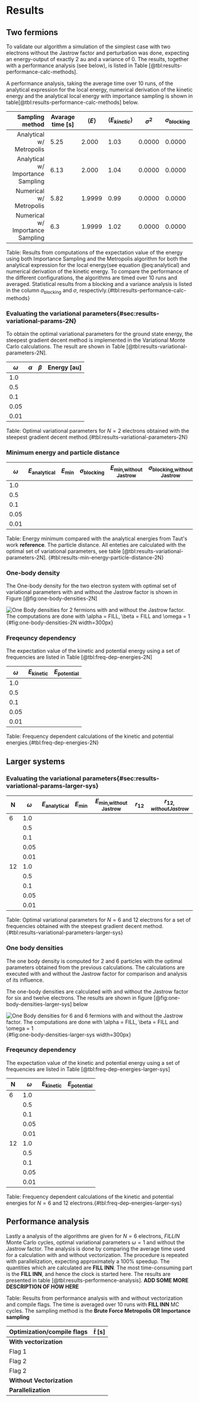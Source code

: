 # Results

## Two fermions

To validate our algorithm a simulation of the simplest case with two electrons without the Jastrow factor and perturbation was done, expecting an energy-output of exactly 2 au and a variance of 0. The results, together with a performance analysis (see below), is listed in Table [@tbl:results-performance-calc-methods]. 

A performance analysis, taking the average time over 10 runs, of the analytical expression for the local energy, numerical derivation of the kinetic energy and the analytical local energy with importance sampling is shown in table[@tbl:results-performance-calc-methods] below.


| Sampling method                   | Avarage time [s]|$\langle E \rangle$|$\langle E_{kinetic}\rangle$|$\sigma^2$|$\sigma_{\text{blocking}}$|
| ----:                             | ---             |---                |---                          |---       |---                      |
| Analytical w/ Metropolis          | 5.25            | 2.000             |1.03                         | 0.0000   | 0.0000                  |
| Analytical w/ Importance Sampling | 6.13            | 2.000             |1.04                         | 0.0000   | 0.0000                  |
| Numerical w/ Metropolis           | 5.82            | 1.9999            | 0.99                        | 0.0000   | 0.0000                  |
| Numerical w/ Importance Sampling  | 6.3             | 1.9999            | 1.02                        | 0.0000   | 0.0000                  |

Table: Results from computations of the expectation value of the energy using both Importance Sampling and the Metropolis algorithm for both the analytical expression for the local energy(see equation @eq:analytical) and numerical derivation of the kinetic energy. To compare the performance of the different configurations, the algorithms are timed over 10 runs and averaged. Statistical results from a blocking and a variance analysis is listed in the column $\sigma_\text{blocking}$ and $\sigma$, respectivly.{#tbl:results-performance-calc-methods} 


### Evaluating the variational parameters{#sec:results-variational-params-2N}

To obtain the optimal variational parameters for the ground state energy, the steepest gradient decent method is implemented in the Variational Monte Carlo calculations. The result are shown in Table [@tbl:results-variational-parameters-2N].

| $\omega$ 	| $\alpha$ 	| $\beta$ 	| Energy [au] 	|
|----------	|----------	|---------	|------------	|
| $1.0$    	|          	|         	|            	|
| $0.5$    	|          	|         	|            	|
| $0.1$    	|          	|         	|            	|
| $0.05$   	|          	|         	|            	|
| $0.01$   	|          	|         	|            	|

Table: Optimal variational parameters for $N = 2$ electrons obtained with the steepest gradient decent method.{#tbl:results-variational-parameters-2N}


### Minimum energy and particle distance

| $\omega$ 	| $E_{\text{analytical}}$ 	| $E_{\text{min}}$ 	| $\sigma_{\text{blocking}}$ 	| $E_{\text{min,without Jastrow}}$ 	| $\sigma_{\text{blocking,without Jastrow}}$ 	| $r_{12}$ 	| $r_{12, without Jastrow}$ 	|
|----------	|-------------------------	|------------------	|----------------------------	|----------------------------------	|--------------------------------------------	|----------	|----------------------------	|
| $1.0$    	|                         	|                  	|                            	|                                  	|                                            	|          	|                            	|
| $0.5$    	|                         	|                  	|                            	|                                  	|                                            	|          	|                            	|
| $0.1$    	|                         	|                  	|                            	|                                  	|                                            	|          	|                            	|
| $0.05$   	|                         	|                  	|                            	|                                  	|                                            	|          	|                            	|
| $0.01$   	|                         	|                  	|                            	|                                  	|                                            	|          	|                            	|

Table: Energy minimum compared with the analytical energies from Taut's work **reference**. The particle distance. All enteties are calculated with the optimal set of variational parameters, see table [@tbl:results-variational-parameters-2N]. {#tbl:results-min-energy-particle-distance-2N}


### One-body density

The One-body density for the two electron system with optimal set of variational parameters with and without the Jastrow factor is shown in Figure [@fig:one-body-densities-2N]

![One Body densities for 2 fermions with and without the Jastrow factor. The computations are done with $\alpha = FILL$, $\beta = FILL$ and $\omega = 1$](onebodydens-2N.png){#fig:one-body-densities-2N width=300px}

### Freqeuncy dependency

The expectation value of the kinetic and potential energy using a set of frequencies are listed in Table [@tbl:freq-dep-energies-2N]

| $\omega$ 	| $E_{\text{kinetic}}$ 	| $E_{\text{potential}}$ 	|
|----------	|----------------------	|------------------------	|
| $1.0$    	|                      	|                        	|
| $0.5$    	|                      	|                        	|
| $0.1$    	|                      	|                        	|
| $0.05$   	|                      	|                        	|
| $0.01$   	|                      	|                        	|

Table: Frequency dependent calculations of the kinetic and potential energies.{#tbl:freq-dep-energies-2N}

## Larger systems

### Evaluating the variational parameters{#sec:results-variational-params-larger-sys}

| N  	| $\omega$ 	| $E_{\text{analytical}}$ 	| $E_{\text{min}}$ 	| $E_{\text{min,without Jastrow}}$ 	| $r_{12}$ 	| $r_{12, without Jastrow}$ 	|
|----	|----------	|-------------------------	|------------------	|----------------------------------	|----------	|----------------------------	|
| 6  	| $1.0$    	|                         	|                  	|                                  	|          	|                            	|
|    	| $0.5$    	|                         	|                  	|                                  	|          	|                            	|
|    	| $0.1$    	|                         	|                  	|                                  	|          	|                            	|
|    	| $0.05$   	|                         	|                  	|                                  	|          	|                            	|
|    	| $0.01$   	|                         	|                  	|                                  	|          	|                            	|
| 12 	| $1.0$    	|                         	|                  	|                                  	|          	|                            	|
|    	| $0.5$    	|                         	|                  	|                                  	|          	|                            	|
|    	| $0.1$    	|                         	|                  	|                                  	|          	|                            	|
|    	| $0.05$   	|                         	|                  	|                                  	|          	|                            	|
|    	| $0.01$   	|                         	|                  	|                                  	|          	|                            	|

Table: Optimal variational parameters for $N = 6 \text{ and } 12$ electrons for a set of frequencies obtained with the steepest gradient decent method.{#tbl:results-variational-parameters-larger-sys}



### One body densities

The one body density is computed for 2 and 6 particles with the optimal parameters obtained from the previous calculations. The calculations are executed with and without the Jastrow factor for comparison and analysis of its influence. 

The one-body densities are calculated with and without the Jastrow factor for six and twelve electrons. The results are shown in figure [@fig:one-body-densities-larger-sys] below

![One Body densities for 6 and 6 fermions with and without the Jastrow factor. The computations are done with $\alpha = FILL$, $\beta = FILL$ and $\omega = 1$](FILENAME.png){#fig:one-body-densities-larger-sys width=300px}


### Freqeuncy dependency

The expectation value of the kinetic and potential energy using a set of frequencies are listed in Table [@tbl:freq-dep-energies-larger-sys]

| N  	| $\omega$ 	| $E_{\text{kinetic}}$ 	| $E_{\text{potential}}$ 	|
|----	|----------	|----------------------	|------------------------	|
| 6  	| $1.0$    	|                      	|                        	|
|    	| $0.5$    	|                      	|                        	|
|    	| $0.1$    	|                      	|                        	|
|    	| $0.05$   	|                      	|                        	|
|    	| $0.01$   	|                      	|                        	|
| 12 	| $1.0$    	|                      	|                        	|
|    	| $0.5$    	|                      	|                        	|
|    	| $0.1$    	|                      	|                        	|
|    	| $0.05$   	|                      	|                        	|
|    	| $0.01$   	|                      	|                        	|

Table: Frequency dependent calculations of the kinetic and potential energies for $N = 6 \text{ and } 12$ electrons.{#tbl:freq-dep-energies-larger-sys}

## Performance analysis
<!--  -->
Lastly a analysis of the algorithms are given for $N = 6$ electrons, $FILL IN$ Monte Carlo cycles, optimal variational parameters $\omega = 1$ and without the Jastrow factor. The analysis is done by comparing the average time used for a calculation with and without vectorization. The procedure is repeated with parallelization, expecting approximately a 100% speedup.  The quantities which are calculated are **FILL INN**. The most time-consuming part is the **FILL INN**, and hence the clock is started here. The results are presented in table [@tbl:results-performence-analysis]. **ADD SOME MORE DESCRIPTION OF HOW HERE**

Table: Results from performance analysis with and without vectorization and compile flags. The time is averaged over 10 runs with **FILL INN** MC cycles. The sampling method is the **Brute Force Metropolis OR Importance sampling**

| Optimization/compile flags 	| $\bar{t}$ [s] |
|---                        	|---            |
| **With vectorization**        |               |
| Flag 1                        |               |
| Flag 2                        |               |
| Flag 2                        |               |
| **Without Vectorization**  	|               |
| **Parallelization**           |               |{#tbl:results-performence-analysis}





<!-- Necessary to write something about which computers/specs the analysis is done at?? -->
